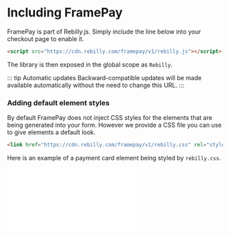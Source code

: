 # Including FramePay

FramePay is part of Rebilly.js. Simply include the line below into your checkout page to enable it.

```html
<script src="https://cdn.rebilly.com/framepay/v1/rebilly.js"></script>
```

The library is then exposed in the global scope as `Rebilly`.

::: tip Automatic updates
Backward-compatible updates will be made available automatically without the need to change this URL.
:::

### Adding default element styles

By default FramePay does not inject CSS styles for the elements that are being generated into your form. However we provide a CSS file you can use to give elements a default look.

```html
<link href="https://cdn.rebilly.com/framepay/v1/rebilly.css" rel="stylesheet">
```

Here is an example of a payment card element being styled by `rebilly.css`.
<iframe border="0" frameborder="0" scrolling="no" src="/framepay-docs/examples/example1.html"></iframe>
